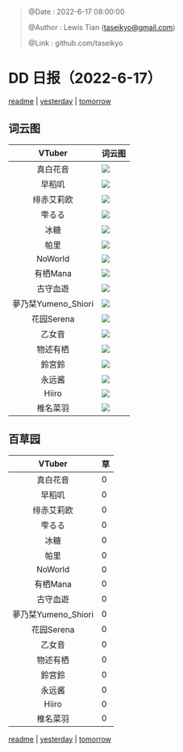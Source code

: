 > @Date    : 2022-6-17 08:00:00
>
> @Author  : Lewis Tian (taseikyo@gmail.com)
>
> @Link    : github.com/taseikyo

# DD 日报（2022-6-17）

[readme](../README.md) | [yesterday](2022-6-16.md) | [tomorrow](2022-6-18.md)

## 词云图

|VTuber|词云图|
|:-:|-|
|真白花音|![](../../images/daily/21402309_2022-6-17_purge_wordcloud.png)|
|早稻叽|![](../../images/daily/41682_2022-6-17_purge_wordcloud.png)|
|绯赤艾莉欧|![](../../images/daily/21396545_2022-6-17_purge_wordcloud.png)|
|雫るる|![](../../images/daily/21013446_2022-6-17_purge_wordcloud.png)|
|冰糖|![](../../images/daily/876396_2022-6-17_purge_wordcloud.png)|
|帕里|![](../../images/daily/4895312_2022-6-17_purge_wordcloud.png)|
|NoWorld|![](../../images/daily/21448649_2022-6-17_purge_wordcloud.png)|
|有栖Mana|![](../../images/daily/6542258_2022-6-17_purge_wordcloud.png)|
|古守血遊|![](../../images/daily/8725120_2022-6-17_purge_wordcloud.png)|
|夢乃栞Yumeno_Shiori|![](../../images/daily/14052636_2022-6-17_purge_wordcloud.png)|
|花园Serena|![](../../images/daily/14327465_2022-6-17_purge_wordcloud.png)|
|乙女音|![](../../images/daily/21320551_2022-6-17_purge_wordcloud.png)|
|物述有栖|![](../../images/daily/21449083_2022-6-17_purge_wordcloud.png)|
|鈴宮鈴|![](../../images/daily/21685677_2022-6-17_purge_wordcloud.png)|
|永远酱|![](../../images/daily/21701071_2022-6-17_purge_wordcloud.png)|
|Hiiro|![](../../images/daily/21919321_2022-6-17_purge_wordcloud.png)|
|椎名菜羽|![](../../images/daily/22347054_2022-6-17_purge_wordcloud.png)|

## 百草园

|VTuber|草|
|:-:|-|
|真白花音|0|
|早稻叽|0|
|绯赤艾莉欧|0|
|雫るる|0|
|冰糖|0|
|帕里|0|
|NoWorld|0|
|有栖Mana|0|
|古守血遊|0|
|夢乃栞Yumeno_Shiori|0|
|花园Serena|0|
|乙女音|0|
|物述有栖|0|
|鈴宮鈴|0|
|永远酱|0|
|Hiiro|0|
|椎名菜羽|0|

[readme](../README.md) | [yesterday](2022-6-16.md) | [tomorrow](2022-6-18.md)
